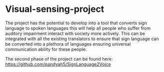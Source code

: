 # Visual-sensing-project
The project has the potential to develop into a tool that converts sign language to spoken languages this will help all people who suffer from auditory impairment interact with society more actively. This can be integrated with all the existing translators to ensure that sign language can be converted into a plethora of languages ensuring universal communication ability for these people.

The second phase of the project can be found here: https://github.com/pandyah5/SignLanguage2Voice
